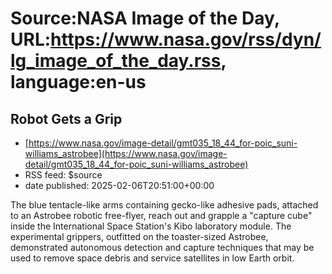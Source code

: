 # Source:NASA Image of the Day, URL:https://www.nasa.gov/rss/dyn/lg_image_of_the_day.rss, language:en-us

## Robot Gets a Grip
 - [https://www.nasa.gov/image-detail/gmt035_18_44_for-poic_suni-williams_astrobee](https://www.nasa.gov/image-detail/gmt035_18_44_for-poic_suni-williams_astrobee)
 - RSS feed: $source
 - date published: 2025-02-06T20:51:00+00:00

The blue tentacle-like arms containing gecko-like adhesive pads, attached to an Astrobee robotic free-flyer, reach out and grapple a "capture cube" inside the International Space Station's Kibo laboratory module. The experimental grippers, outfitted on the toaster-sized Astrobee, demonstrated autonomous detection and capture techniques that may be used to remove space debris and service satellites in low Earth orbit.

